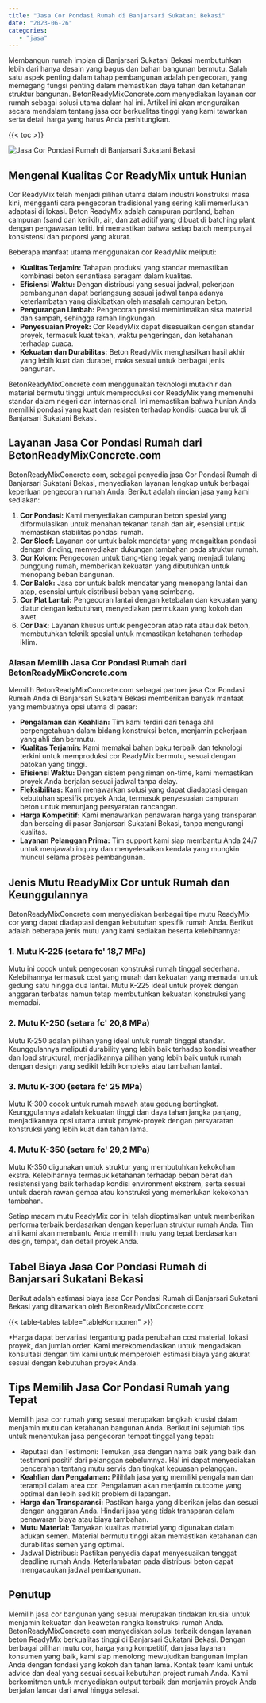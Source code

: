 ```yaml
---
title: "Jasa Cor Pondasi Rumah di Banjarsari Sukatani Bekasi"
date: "2023-06-26"
categories: 
   - "jasa"
---
```


Membangun rumah impian di Banjarsari Sukatani Bekasi membutuhkan lebih dari hanya desain yang bagus dan bahan bangunan bermutu. Salah satu aspek penting dalam tahap pembangunan adalah pengecoran, yang memegang fungsi penting dalam memastikan daya tahan dan ketahanan struktur bangunan. BetonReadyMixConcrete.com menyediakan layanan cor rumah sebagai solusi utama dalam hal ini. Artikel ini akan menguraikan secara mendalam tentang jasa cor berkualitas tinggi yang kami tawarkan serta detail harga yang harus Anda perhitungkan.

{{< toc >}}

![Jasa Cor Pondasi Rumah di Banjarsari Sukatani Bekasi](https://betoncor8.github.io/cor/harga-beton-readymix-concrete%20(38).png)

## Mengenal Kualitas Cor ReadyMix untuk Hunian

Cor ReadyMix telah menjadi pilihan utama dalam industri konstruksi masa kini, mengganti cara pengecoran tradisional yang sering kali memerlukan adaptasi di lokasi. Beton ReadyMix adalah campuran portland, bahan campuran (sand dan kerikil), air, dan zat aditif yang dibuat di batching plant dengan pengawasan teliti. Ini memastikan bahwa setiap batch mempunyai konsistensi dan proporsi yang akurat.

Beberapa manfaat utama menggunakan cor ReadyMix meliputi:

- **Kualitas Terjamin:** Tahapan produksi yang standar memastikan kombinasi beton senantiasa seragam dalam kualitas.
- **Efisiensi Waktu:** Dengan distribusi yang sesuai jadwal, pekerjaan pembangunan dapat berlangsung sesuai jadwal tanpa adanya keterlambatan yang diakibatkan oleh masalah campuran beton.
- **Pengurangan Limbah:** Pengecoran presisi meminimalkan sisa material dan sampah, sehingga ramah lingkungan.
- **Penyesuaian Proyek:** Cor ReadyMix dapat disesuaikan dengan standar proyek, termasuk kuat tekan, waktu pengeringan, dan ketahanan terhadap cuaca.
- **Kekuatan dan Durabilitas:** Beton ReadyMix menghasilkan hasil akhir yang lebih kuat dan durabel, maka sesuai untuk berbagai jenis bangunan.

BetonReadyMixConcrete.com menggunakan teknologi mutakhir dan material bermutu tinggi untuk memproduksi cor ReadyMix yang memenuhi standar dalam negeri dan internasional. Ini memastikan bahwa hunian Anda memiliki pondasi yang kuat dan resisten terhadap kondisi cuaca buruk di Banjarsari Sukatani Bekasi.

## Layanan Jasa Cor Pondasi Rumah dari BetonReadyMixConcrete.com

BetonReadyMixConcrete.com, sebagai penyedia jasa Cor Pondasi Rumah di Banjarsari Sukatani Bekasi, menyediakan layanan lengkap untuk berbagai keperluan pengecoran rumah Anda. Berikut adalah rincian jasa yang kami sediakan:

1. **Cor Pondasi:** Kami menyediakan campuran beton spesial yang diformulasikan untuk menahan tekanan tanah dan air, esensial untuk memastikan stabilitas pondasi rumah.
2. **Cor Sloof:** Layanan cor untuk balok mendatar yang mengaitkan pondasi dengan dinding, menyediakan dukungan tambahan pada struktur rumah.
3. **Cor Kolom:** Pengecoran untuk tiang-tiang tegak yang menjadi tulang punggung rumah, memberikan kekuatan yang dibutuhkan untuk menopang beban bangunan.
4. **Cor Balok:** Jasa cor untuk balok mendatar yang menopang lantai dan atap, esensial untuk distribusi beban yang seimbang.
5. **Cor Plat Lantai:** Pengecoran lantai dengan ketebalan dan kekuatan yang diatur dengan kebutuhan, menyediakan permukaan yang kokoh dan awet.
6. **Cor Dak:** Layanan khusus untuk pengecoran atap rata atau dak beton, membutuhkan teknik spesial untuk memastikan ketahanan terhadap iklim.

### Alasan Memilih Jasa Cor Pondasi Rumah dari BetonReadyMixConcrete.com

Memilih BetonReadyMixConcrete.com sebagai partner jasa Cor Pondasi Rumah Anda di Banjarsari Sukatani Bekasi memberikan banyak manfaat yang membuatnya opsi utama di pasar:

- **Pengalaman dan Keahlian:** Tim kami terdiri dari tenaga ahli berpengetahuan dalam bidang konstruksi beton, menjamin pekerjaan yang ahli dan bermutu.
- **Kualitas Terjamin:** Kami memakai bahan baku terbaik dan teknologi terkini untuk memproduksi cor ReadyMix bermutu, sesuai dengan patokan yang tinggi.
- **Efisiensi Waktu:** Dengan sistem pengiriman on-time, kami memastikan proyek Anda berjalan sesuai jadwal tanpa delay.
- **Fleksibilitas:** Kami menawarkan solusi yang dapat diadaptasi dengan kebutuhan spesifik proyek Anda, termasuk penyesuaian campuran beton untuk menunjang persyaratan rancangan.
- **Harga Kompetitif:** Kami menawarkan penawaran harga yang transparan dan bersaing di pasar Banjarsari Sukatani Bekasi, tanpa mengurangi kualitas.
- **Layanan Pelanggan Prima:** Tim support kami siap membantu Anda 24/7 untuk menjawab inquiry dan menyelesaikan kendala yang mungkin muncul selama proses pembangunan.

## Jenis Mutu ReadyMix Cor untuk Rumah dan Keunggulannya

BetonReadyMixConcrete.com menyediakan berbagai tipe mutu ReadyMix cor yang dapat diadaptasi dengan kebutuhan spesifik rumah Anda. Berikut adalah beberapa jenis mutu yang kami sediakan beserta kelebihannya:

### 1\. Mutu K-225 (setara fc' 18,7 MPa)

Mutu ini cocok untuk pengecoran konstruksi rumah tinggal sederhana. Kelebihannya termasuk cost yang murah dan kekuatan yang memadai untuk gedung satu hingga dua lantai. Mutu K-225 ideal untuk proyek dengan anggaran terbatas namun tetap membutuhkan kekuatan konstruksi yang memadai.

### 2\. Mutu K-250 (setara fc' 20,8 MPa)

Mutu K-250 adalah pilihan yang ideal untuk rumah tinggal standar. Keunggulannya meliputi durability yang lebih baik terhadap kondisi weather dan load struktural, menjadikannya pilihan yang lebih baik untuk rumah dengan design yang sedikit lebih kompleks atau tambahan lantai.

### 3\. Mutu K-300 (setara fc' 25 MPa)

Mutu K-300 cocok untuk rumah mewah atau gedung bertingkat. Keunggulannya adalah kekuatan tinggi dan daya tahan jangka panjang, menjadikannya opsi utama untuk proyek-proyek dengan persyaratan konstruksi yang lebih kuat dan tahan lama.

### 4\. Mutu K-350 (setara fc' 29,2 MPa)

Mutu K-350 digunakan untuk struktur yang membutuhkan kekokohan ekstra. Kelebihannya termasuk ketahanan terhadap beban berat dan resistensi yang baik terhadap kondisi environment ekstrem, serta sesuai untuk daerah rawan gempa atau konstruksi yang memerlukan kekokohan tambahan.

Setiap macam mutu ReadyMix cor ini telah dioptimalkan untuk memberikan performa terbaik berdasarkan dengan keperluan struktur rumah Anda. Tim ahli kami akan membantu Anda memilih mutu yang tepat berdasarkan design, tempat, dan detail proyek Anda.

## Tabel Biaya Jasa Cor Pondasi Rumah di Banjarsari Sukatani Bekasi

Berikut adalah estimasi biaya jasa Cor Pondasi Rumah di Banjarsari Sukatani Bekasi yang ditawarkan oleh BetonReadyMixConcrete.com:

{{< table-tables table="tableKomponen" >}}

\*Harga dapat bervariasi tergantung pada perubahan cost material, lokasi proyek, dan jumlah order. Kami merekomendasikan untuk mengadakan konsultasi dengan tim kami untuk memperoleh estimasi biaya yang akurat sesuai dengan kebutuhan proyek Anda.

## Tips Memilih Jasa Cor Pondasi Rumah yang Tepat

Memilih jasa cor rumah yang sesuai merupakan langkah krusial dalam menjamin mutu dan ketahanan bangunan Anda. Berikut ini sejumlah tips untuk menentukan jasa pengecoran tempat tinggal yang tepat:

- Reputasi dan Testimoni: Temukan jasa dengan nama baik yang baik dan testimoni positif dari pelanggan sebelumnya. Hal ini dapat menyediakan pencerahan tentang mutu servis dan tingkat kepuasan pelanggan.
- **Keahlian dan Pengalaman:** Pilihlah jasa yang memiliki pengalaman dan terampil dalam area cor. Pengalaman akan menjamin outcome yang optimal dan lebih sedikit problem di lapangan.
- **Harga dan Transparansi:** Pastikan harga yang diberikan jelas dan sesuai dengan anggaran Anda. Hindari jasa yang tidak transparan dalam penawaran biaya atau biaya tambahan.
- **Mutu Material:** Tanyakan kualitas material yang digunakan dalam adukan semen. Material bermutu tinggi akan memastikan ketahanan dan durabilitas semen yang optimal.
- Jadwal Distribusi: Pastikan penyedia dapat menyesuaikan tenggat deadline rumah Anda. Keterlambatan pada distribusi beton dapat mengacaukan jadwal pembangunan.

## Penutup

Memilih jasa cor bangunan yang sesuai merupakan tindakan krusial untuk menjamin kekuatan dan keawetan rangka konstruksi rumah Anda. BetonReadyMixConcrete.com menyediakan solusi terbaik dengan layanan beton ReadyMix berkualitas tinggi di Banjarsari Sukatani Bekasi. Dengan berbagai pilihan mutu cor, harga yang kompetitif, dan jasa layanan konsumen yang baik, kami siap menolong mewujudkan bangunan impian Anda dengan fondasi yang kokoh dan tahan lama. Kontak team kami untuk advice dan deal yang sesuai sesuai kebutuhan project rumah Anda. Kami berkomitmen untuk menyediakan output terbaik dan menjamin proyek Anda berjalan lancar dari awal hingga selesai.
